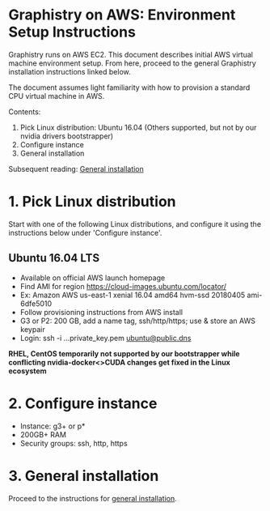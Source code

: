 # Graphistry on AWS: Environment Setup Instructions

Graphistry runs on AWS EC2. This document describes initial AWS virtual machine environment setup. From here, proceed to the general Graphistry installation instructions linked below. 

The document assumes light familiarity with how to provision a standard CPU virtual machine in AWS. 


Contents:

  1. Pick Linux distribution: Ubuntu 16.04 (Others supported, but not by our nvidia drivers bootstrapper)
  2. Configure instance
  3. General installation

Subsequent reading: [General installation](https://github.com/graphistry/graphistry-cli)



# 1. Pick Linux distribution
Start with one of the following Linux distributions, and configure it using the instructions below under 'Configure instance'.

## Ubuntu 16.04 LTS
  * Available on official AWS launch homepage
  * Find AMI for region https://cloud-images.ubuntu.com/locator/
  * Ex: Amazon AWS us-east-1 xenial 16.04 amd64 hvm-ssd 20180405 ami-6dfe5010 
  * Follow provisioning instructions from AWS install
  * G3 or P2: 200 GB, add a name tag, ssh/http/https; use & store an AWS keypair
  * Login: ssh -i ...private_key.pem ubuntu@public.dns

**RHEL, CentOS temporarily not supported by our bootstrapper while conflicting nvidia-docker<>CUDA changes get fixed in the Linux ecosystem**


# 2. Configure instance

* Instance: g3+ or p*
* 200GB+ RAM
* Security groups: ssh, http, https

# 3. General installation

Proceed to the instructions for [general installation](https://github.com/graphistry/graphistry-cli).
